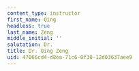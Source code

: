 ```yaml
---
content_type: instructor
first_name: Qing
headless: true
last_name: Zeng
middle_initial: ''
salutation: Dr.
title: Dr. Qing Zeng
uid: 47066cd4-d8ea-71c6-0f38-12d03637aee9
---
```

